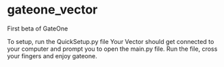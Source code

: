 # gateone_vector
First beta of GateOne

To setup, run the QuickSetup.py file
Your Vector should get connected to your computer and prompt you to open the main.py file. Run the file, cross your fingers and
enjoy gateone.
